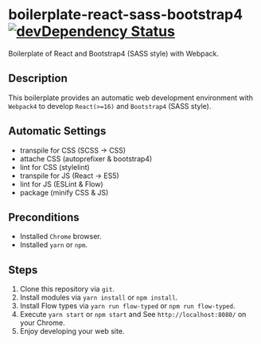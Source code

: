 # boilerplate-react-sass-bootstrap4 [![devDependency Status][depstat-image]][depstat-url]

Boilerplate of React and Bootstrap4 (SASS style) with Webpack.

## Description

This boilerplate provides an automatic web development environment with
`Webpack4` to develop `React(>=16)` and `Bootstrap4` (SASS style).

## Automatic Settings

* transpile for CSS (SCSS -> CSS)
* attache CSS (autoprefixer & bootstrap4)
* lint for CSS (stylelint)
* transpile for JS (React -> ES5)
* lint for JS (ESLint & Flow)
* package (minify CSS & JS)

## Preconditions

* Installed `Chrome` browser.
* Installed `yarn` or `npm`.

## Steps

1. Clone this repository via `git`.
1. Install modules via `yarn install` or `npm install`.
1. Install Flow types via `yarn run flow-typed` or `npm run flow-typed`.
1. Execute `yarn start` or `npm start` and See `http://localhost:8080/` on your
   Chrome.
1. Enjoy developing your web site.

[depstat-url]: https://david-dm.org/keidrun/boilerplate-react-sass-bootstrap4?type=dev
[depstat-image]: https://david-dm.org/keidrun/boilerplate-react-sass-bootstrap4/dev-status.svg
